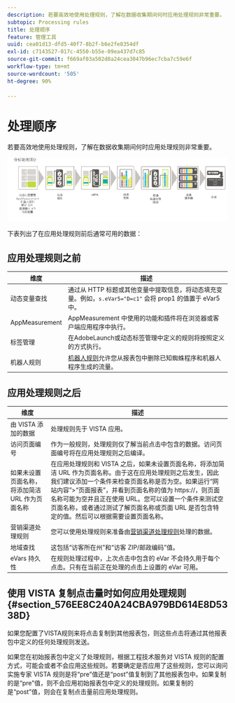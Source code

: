 ```yaml
---
description: 若要高效地使用处理规则，了解在数据收集期间何时应用处理规则非常重要。
subtopic: Processing rules
title: 处理顺序
feature: 管理工具
uuid: cea01d13-dfd5-40f7-8b2f-b6e2fe8354df
exl-id: c7143527-017c-4550-b55e-09ea437d7c85
source-git-commit: f669af03a502d8a24cea3047b96ec7cba7c59e6f
workflow-type: tm+mt
source-wordcount: '505'
ht-degree: 90%

---
```


# 处理顺序

若要高效地使用处理规则，了解在数据收集期间何时应用处理规则非常重要。

![](assets/analytics_processing_order_test.png)

下表列出了在应用处理规则前后通常可用的数据：

## 应用处理规则之前

| 维度 | 描述 |
|--- |--- |
| 动态变量查找 | 通过从 HTTP 标题或其他变量中提取信息，将动态填充变量。例如，`s.eVar5="D=c1"` 会将 prop1 的值置于 eVar5 中。 |
| AppMeasurement | AppMeasurement 中使用的功能和插件将在浏览器或客户端应用程序中执行。 |
| 标签管理 | 在AdobeLaunch或动态标签管理中定义的规则将按照定义的方式执行。 |
| 机器人规则 | [机器人规则](/help/admin/admin/bot-removal/bot-rules.md)允许您从报表包中删除已知蜘蛛程序和机器人程序生成的流量。 |

## 应用处理规则之后

| 维度 | 描述 |
|--- |--- |
| 由 VISTA 添加的数据 | 处理规则先于 VISTA 应用。 |
| 访问页面编号 | 作为一般规则，处理规则仅了解当前点击中包含的数据。访问页面编号将在应用处理规则之后编译。 |
| 如果未设置页面名称，将添加简洁 URL 作为页面名称 | 在应用处理规则和 VISTA 之后，如果未设置页面名称，将添加简洁 URL 作为页面名称。由于这在应用处理规则之后发生，因此我们建议添加一个条件来检查页面名称是否为空。如果运行“网站内容”>“页面报表”，并看到页面名称的值为 https://，则页面名称可能为空并且正在使用 URL。您可以设置一个条件来测试空页面名称，或者通过测试了解页面名称或页面 URL 是否包含特定的值。然后可以根据需要设置页面名称。 |
| 营销渠道处理规则 | 您可以使用处理规则来准备由[营销渠道处理规则](https://experienceleague.adobe.com/docs/analytics/components/marketing-channels/c-rules.html)处理的数据。 |
| 地域查找 | 这包括“访客所在州”和“访客 ZIP/邮政编码”值。 |
| eVars 持久性 | 在规则处理过程中，上次点击中包含的 eVar 不会持久用于每个点击。只有在当前正在处理的点击上设置的 eVar 可用。 |

## 使用 VISTA 复制点击量时如何应用处理规则 {#section_576EE8C240A24CBA979BD614E8D5338D}

如果您配置了VISTA规则来将点击复制到其他报表包，则这些点击将通过其他报表包中定义的任何处理规则发送。

如果您在初始报表包中定义了处理规则，根据工程技术服务对 VISTA 规则的配置方式，可能会或者不会应用这些规则。若要确定是否应用了这些规则，您可以询问实施专家 VISTA 规则是将“pre”值还是“post”值复制到了其他报表包中。如果复制的是“pre”值，则不会应用初始报表包中定义的处理规则。如果复制的是“post”值，则会在复制点击量前应用处理规则。
